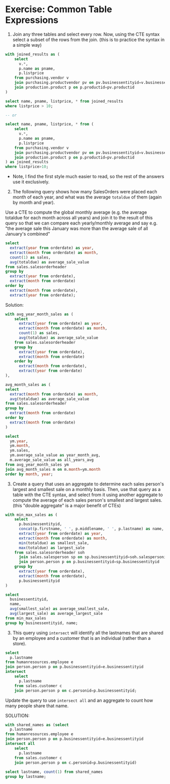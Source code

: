 # Exercise: Common Table Expressions

1. Join any three tables and select every row. Now, using the CTE syntax select a subset of the rows from the join. (this is to practice the syntax in a simple way)

```sql
with joined_results as (
	select 
	  v.*,
	  p.name as pname,
	  p.listprice
	from purchasing.vendor v
	join purchasing.productvendor pv on pv.businessentityid=v.businessentityid
	join production.product p on p.productid=pv.productid
)

select name, pname, listprice, * from joined_results
where listprice > 10;

-- or

select name, pname, listprice, * from (
	select 
	  v.*,
	  p.name as pname,
	  p.listprice
	from purchasing.vendor v
	join purchasing.productvendor pv on pv.businessentityid=v.businessentityid
	join production.product p on p.productid=pv.productid
) as joined_results
where listprice>10;
```

* Note, I find the first style much easier to read, so the rest of the answers use it exclusively.

2. The following query shows how many SalesOrders were placed each month of each year, and what was the average `totaldue` of them (again by month and year). 

Use a CTE to compute the global monthly average (e.g. the average totaldue for each month across all years) and join it to the result of this query so that we can compare each yearly/monthly average and say e.g. "the average sale this January was more than the average sale of all January's combined"

```sql
select 
  extract(year from orderdate) as year,
  extract(month from orderdate) as month,
  count(1) as sales, 
  avg(totaldue) as average_sale_value
from sales.salesorderheader
group by 
  extract(year from orderdate),
  extract(month from orderdate)
order by 
  extract(month from orderdate),
  extract(year from orderdate);
```

Solution:

```sql
with avg_year_month_sales as (
	select 
	  extract(year from orderdate) as year,
	  extract(month from orderdate) as month,
	  count(1) as sales, 
	  avg(totaldue) as average_sale_value
	from sales.salesorderheader
	group by 
	  extract(year from orderdate),
	  extract(month from orderdate)
	order by 
	  extract(month from orderdate),
	  extract(year from orderdate)
),

avg_month_sales as (
select 
  extract(month from orderdate) as month,
  avg(totaldue) as average_sale_value
from sales.salesorderheader
group by 
  extract(month from orderdate)
order by 
  extract(month from orderdate)
)

select 
  ym.year, 
  ym.month, 
  ym.sales, 
  ym.average_sale_value as year_month_avg,
  m.average_sale_value as all_years_avg
from avg_year_month_sales ym
join avg_month_sales m on m.month=ym.month
order by month, year;
```

3. Create a query that uses an aggregate to determine each sales person's largest and smallest sale on a monthly basis. Then, use that query as a table with the CTE syntax, and select from it using another aggregate  to compute the average of each sales person's smallest and largest sales. (this "double aggregate" is a major benefit of CTEs)

```sql
with min_max_sales as (
	select
	  p.businessentityid,
	  concat(p.firstname, ' ', p.middlename, ' ', p.lastname) as name,
	  extract(year from orderdate) as year,
	  extract(month from orderdate) as month,
	  min(totaldue) as smallest_sale,
	  max(totaldue) as largest_sale
	from sales.salesorderheader soh
	  join sales.salesperson sp on sp.businessentityid=soh.salespersonid
	  join person.person p on p.businessentityid=sp.businessentityid
	group by
	  extract(year from orderdate),
	  extract(month from orderdate),
	  p.businessentityid
)

select 
  businessentityid,
  name,
  avg(smallest_sale) as average_smallest_sale,
  avg(largest_sale) as average_largest_sale
from min_max_sales
group by businessentityid, name;
```

3. This query using `intersect` will identify all the lastnames that are shared by an employee and a customer that is an individual (rather than a store).

```sql
select 
  p.lastname
from humanresources.employee e
join person.person p on p.businessentityid=e.businessentityid
intersect
	select 
	  p.lastname
	from sales.customer c
	join person.person p on c.personid=p.businessentityid;
```

Update the query to use `intersect all` and an aggregate to count how many people share that name. 

SOLUTION:

```sql
with shared_names as (select 
  p.lastname
from humanresources.employee e
join person.person p on p.businessentityid=e.businessentityid
intersect all
	select 
	  p.lastname
	from sales.customer c
	join person.person p on c.personid=p.businessentityid)
	
select lastname, count(1) from shared_names
group by lastname;
```

